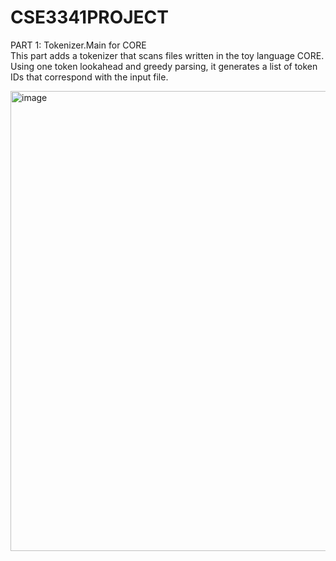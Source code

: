# CSE3341PROJECT   
PART 1: Tokenizer.Main for CORE   
This part adds a tokenizer that scans files written in the toy language CORE. Using one token lookahead and greedy parsing, it generates a list of token IDs that correspond with the input file.
   
<img width="736" alt="image" src="https://user-images.githubusercontent.com/13207331/222213712-71d9125f-d5e3-49b3-9b28-7567d8be254a.png">
